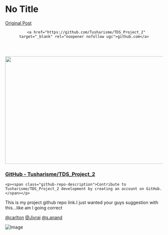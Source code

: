 # No Title

[Original Post](https://discourse.onlinedegree.iitm.ac.in/t/169029/95)

<aside class="onebox githubrepo" data-onebox-src="https://github.com/Tusharisme/TDS_Project_2">
  <header class="source">

      <a href="https://github.com/Tusharisme/TDS_Project_2" target="_blank" rel="noopener nofollow ugc">github.com</a>
  </header>

  <article class="onebox-body">
    <div class="github-row" data-github-private-repo="false">
  <img width="690" height="344" src="https://europe1.discourse-cdn.com/flex013/uploads/iitm/optimized/3X/b/6/b6b0ba3cab8056213814184ce412198bd670c7fd_2_690x344.png" class="thumbnail" data-dominant-color="EDF0F4">

  <h3><a href="https://github.com/Tusharisme/TDS_Project_2" target="_blank" rel="noopener nofollow ugc">GitHub - Tusharisme/TDS_Project_2</a></h3>

    <p><span class="github-repo-description">Contribute to Tusharisme/TDS_Project_2 development by creating an account on GitHub.</span></p>
</div>

  </article>

  <div class="onebox-metadata">
    
    
  </div>

  <div style="clear: both"></div>
</aside>

<p>This is my project github repo link.I just wanted your guys suggestion with this…like am I going correct</p>
<p><a class="mention" href="/u/carlton">@carlton</a> <a class="mention" href="/u/jivraj">@Jivraj</a> <a class="mention" href="/u/s.anand">@s.anand</a></p>

![Image](https://europe1.discourse-cdn.com/flex013/uploads/iitm/optimized/3X/b/6/b6b0ba3cab8056213814184ce412198bd670c7fd_2_690x344.png)
